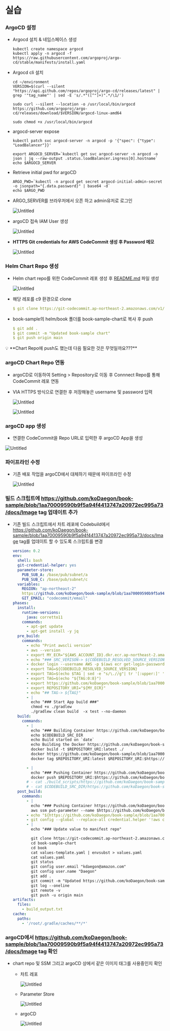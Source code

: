 # 실습

### ArgoCD 설정

- Argocd 설치 & 네임스페이스 생성
    
    ```
    kubectl create namespace argocd
    kubectl apply -n argocd -f https://raw.githubusercontent.com/argoproj/argo-cd/stable/manifests/install.yaml
    ```
    
- Argocd cli 설치
    
    ```
    cd ~/environment
    VERSION=$(curl --silent "https://api.github.com/repos/argoproj/argo-cd/releases/latest" | grep '"tag_name"' | sed -E 's/.*"([^"]+)".*/\1/')
    
    sudo curl --silent --location -o /usr/local/bin/argocd https://github.com/argoproj/argo-cd/releases/download/$VERSION/argocd-linux-amd64
    
    sudo chmod +x /usr/local/bin/argocd
    ```
    
- argocd-server expose
    
    ```
    kubectl patch svc argocd-server -n argocd -p '{"spec": {"type": "LoadBalancer"}}'
    ```
    
    ```
    export ARGOCD_SERVER=`kubectl get svc argocd-server -n argocd -o json | jq --raw-output .status.loadBalancer.ingress[0].hostname`
    echo $ARGOCD_SERVER
    ```
    
- Retrieve initial pwd for argoCD
    
    ```
    ARGO_PWD=`kubectl -n argocd get secret argocd-initial-admin-secret -o jsonpath="{.data.password}" | base64 -d`
    echo $ARGO_PWD
    ```
    
- ARGO_SERVER를 브라우저에서 오픈 하고 admin유저로 로그인
    
    ![Untitled](https://github.com/koDaegon/book-sample/blob/1aa70009590b9f5a94f4413747a20972ec995a73/docs/Image/2-Untitled%200.png)
    

- argoCD 접속 IAM User 생성
    
    ![Untitled](https://github.com/koDaegon/book-sample/blob/1aa70009590b9f5a94f4413747a20972ec995a73/docs/Image/2-Untitled%201.png)
    

- **HTTPS Git credentials for AWS CodeCommit 생성 후 Password 메모**
    
    ![Untitled](https://github.com/koDaegon/book-sample/blob/1aa70009590b9f5a94f4413747a20972ec995a73/docs/Image/2-Untitled%202.png)
    

### Helm Chart Repo 생성

- Helm chart repo를 위한 CodeCommit 레포 생성 후 [README.md](http://README.md) 파일 생성
    
    ![Untitled](https://github.com/koDaegon/book-sample/blob/1aa70009590b9f5a94f4413747a20972ec995a73/docs/Image/2-Untitled%203.png)
    

- 해당 레포를 c9 환경으로 clone
    
    ```yaml
    $ git clone https://git-codecommit.ap-northeast-2.amazonaws.com/v1/repos/book-sample-chart
    ```
    

- book-sample의 helm/book 폴더를 book-sample-chart로 복사 후 push
    
    ```yaml
    $ git add .
    $ git commit -m "Updated book-sample chart"
    $ git push origin main
    ```
    

<aside>
💡 **Chart Repo에 push도 했는데  다음 필요한 것은 무엇일까요???**

</aside>

### argoCD Chart Repo 연동

- argoCD로 이동하여 Setting > Repository로 이동 후 Connnect Repo를 통해 CodeCommit 레포 연동
- VIA HTTPS 방식으로 연결한 후 저장해놓은 username 및 password 입력
    
    ![Untitled](https://github.com/koDaegon/book-sample/blob/1aa70009590b9f5a94f4413747a20972ec995a73/docs/Image/2-Untitled%204.png)
    
    ![Untitled](https://github.com/koDaegon/book-sample/blob/1aa70009590b9f5a94f4413747a20972ec995a73/docs/Image/2-Untitled%205.png)
    

### argoCD app 생성

- 연결한 CodeCommit을 Repo URL로 입력한 후 argoCD App을 생성

![Untitled](https://github.com/koDaegon/book-sample/blob/1aa70009590b9f5a94f4413747a20972ec995a73/docs/Image/2-Untitled%206.png)

### 파이프라인 수정

- 기존 배포 작업을 argoCD에서 대체하기 때문에 파이프라인 수정
    
    
    ![Untitled](https://github.com/koDaegon/book-sample/blob/1aa70009590b9f5a94f4413747a20972ec995a73/docs/Image/2-Untitled%207.png)
    

### 빌드 스크립트에 https://github.com/koDaegon/book-sample/blob/1aa70009590b9f5a94f4413747a20972ec995a73/docs/Image tag 업데이트 추가

- 기존 빌드 스크립트에서  차트 레포에 Codebuild에서 https://github.com/koDaegon/book-sample/blob/1aa70009590b9f5a94f4413747a20972ec995a73/docs/Image tag를 업데이트 할 수 있도록 스크립트를 변경
    
    ```yaml
    version: 0.2
    env:
      shell: bash
      git-credential-helper: yes
      parameter-store:
        PUB_SUB_A: /base/pub/subnet/a
        PUB_SUB_C: /base/pub/subnet/c
      variables:
        REGION: "ap-northeast-2"
        https://github.com/koDaegon/book-sample/blob/1aa70009590b9f5a94f4413747a20972ec995a73/docs/Image_TAG_KEY: "/book/sample/main/tag"
        GIT_EMAIL: "codecommit/email"
    phases:
      install:
        runtime-versions:
          java: corretto11
        commands:
          - apt-get update
          - apt-get install -y jq
      pre_build:
        commands:
          - echo "Print awscli version"
          - aws --version
          - export MY_ECR="${AWS_ACCOUNT_ID}.dkr.ecr.ap-northeast-2.amazonaws.com/${ECR_REPO}"
          - echo "### SRC_VERISON-> ${CODEBUILD_RESOLVED_SOURCE_VERSION} | Logginging to ECR"
          - docker login --username AWS -p $(aws ecr get-login-password --region ${REGION}) ${MY_ECR}
          - export TAG=${CODEBUILD_RESOLVED_SOURCE_VERSION}
          - export TAG=$(echo $TAG | sed -e "s/\.//g"| tr '[:upper:]' '[:lower:]')
          - export TAG=$(echo "${TAG:0:8}")
          - export https://github.com/koDaegon/book-sample/blob/1aa70009590b9f5a94f4413747a20972ec995a73/docs/Image_TAG="${TAG}"
          - export REPOSITORY_URI="${MY_ECR}"
          - echo "## TAG-> ${TAG}"
          - |
            echo "### Start App build ###"
            chmod +x ./gradlew 
            ./gradlew clean build  -x test --no-daemon
      build:
        commands:
          - |
            echo "### Building Container https://github.com/koDaegon/book-sample/blob/1aa70009590b9f5a94f4413747a20972ec995a73/docs/Image ###"
            echo $CODEBUILD_SRC_DIR
            echo Build started on `date`
            echo Building the Docker https://github.com/koDaegon/book-sample/blob/1aa70009590b9f5a94f4413747a20972ec995a73/docs/Image...
            docker build -t $REPOSITORY_URI:latest ./
            docker https://github.com/koDaegon/book-sample/blob/1aa70009590b9f5a94f4413747a20972ec995a73/docs/Images
            docker tag $REPOSITORY_URI:latest $REPOSITORY_URI:$https://github.com/koDaegon/book-sample/blob/1aa70009590b9f5a94f4413747a20972ec995a73/docs/Image_TAG
    
          - |
            echo "### Pushing Container https://github.com/koDaegon/book-sample/blob/1aa70009590b9f5a94f4413747a20972ec995a73/docs/Image ###"
            docker push $REPOSITORY_URI:$https://github.com/koDaegon/book-sample/blob/1aa70009590b9f5a94f4413747a20972ec995a73/docs/Image_TAG
          # - cat ./build_scripts/https://github.com/koDaegon/book-sample/blob/1aa70009590b9f5a94f4413747a20972ec995a73/docs/ImageDef.json | envsubst > $CODEBUILD_SRC_DIR/https://github.com/koDaegon/book-sample/blob/1aa70009590b9f5a94f4413747a20972ec995a73/docs/Imagedefinitions.json
          # - cat $CODEBUILD_SRC_DIR/https://github.com/koDaegon/book-sample/blob/1aa70009590b9f5a94f4413747a20972ec995a73/docs/Imagedefinitions.json
      post_build:
        commands:
          - |
            echo "### Pushing Container https://github.com/koDaegon/book-sample/blob/1aa70009590b9f5a94f4413747a20972ec995a73/docs/Image Tag to SSM###"
            aws ssm put-parameter --name $https://github.com/koDaegon/book-sample/blob/1aa70009590b9f5a94f4413747a20972ec995a73/docs/Image_TAG_KEY --value $https://github.com/koDaegon/book-sample/blob/1aa70009590b9f5a94f4413747a20972ec995a73/docs/Image_TAG --overwrite
          - echo "${https://github.com/koDaegon/book-sample/blob/1aa70009590b9f5a94f4413747a20972ec995a73/docs/Image_TAG}" >> build_output.txt
          - git config --global --replace-all credential.helper '!aws codecommit credential-helper $@'
          - |
            echo "### Update value to manifest repo"
    
            git clone https://git-codecommit.ap-northeast-2.amazonaws.com/v1/repos/book-sample-chart
            cd book-sample-chart
            cd book
            cat values-template.yaml | envsubst > values.yaml
            cat values.yaml
            git status
            git config user.email "kdaegon@amazon.com"
            git config user.name "Daegon"
            git add .
            git commit -m "Updated https://github.com/koDaegon/book-sample/blob/1aa70009590b9f5a94f4413747a20972ec995a73/docs/Image tag to $https://github.com/koDaegon/book-sample/blob/1aa70009590b9f5a94f4413747a20972ec995a73/docs/Image_TAG"
            git log --oneline
            git remote -v
            git push -u origin main
    artifacts:
      files:
        - build_output.txt
    cache:
      paths:
        - '/root/.gradle/caches/**/*'
    ```
    

### argoCD에서 https://github.com/koDaegon/book-sample/blob/1aa70009590b9f5a94f4413747a20972ec995a73/docs/Image tag 확인

- chart repo 및 SSM 그리고 argoCD 상에서 같은 이미지 태그를 사용중인지 확인
    - 차트 레포
        
        ![Untitled](https://github.com/koDaegon/book-sample/blob/1aa70009590b9f5a94f4413747a20972ec995a73/docs/Image/2-Untitled%208.png)
        
    - Parameter Store
        
        ![Untitled](https://github.com/koDaegon/book-sample/blob/1aa70009590b9f5a94f4413747a20972ec995a73/docs/Image/2-Untitled%209.png)
        
    - argoCD
        
        ![Untitled](https://github.com/koDaegon/book-sample/blob/1aa70009590b9f5a94f4413747a20972ec995a73/docs/Image/2-Untitled%2010.png)